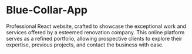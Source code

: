 # Blue-Collar-App
 Professional React website, crafted to showcase the exceptional work and services offered by a esteemed renovation company. This online platform serves as a refined portfolio, allowing prospective clients to explore their expertise, previous projects, and contact the business with ease.
